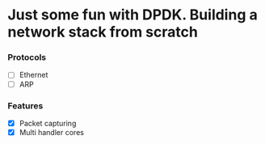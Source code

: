 # Just some fun with DPDK. Building a network stack from scratch


### Protocols

- [ ] Ethernet
- [ ] ARP

### Features

- [x] Packet capturing
- [x] Multi handler cores
